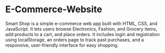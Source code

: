 # E-Commerce-Website
Smart Shop is a simple e-commerce web app built with HTML, CSS, and JavaScript. It lets users browse Electronics, Fashion, and Grocery items, add products to a cart, and place orders. It includes login and registration using localStorage, an orders page to track past purchases, and a responsive, user-friendly interface for easy shopping.
